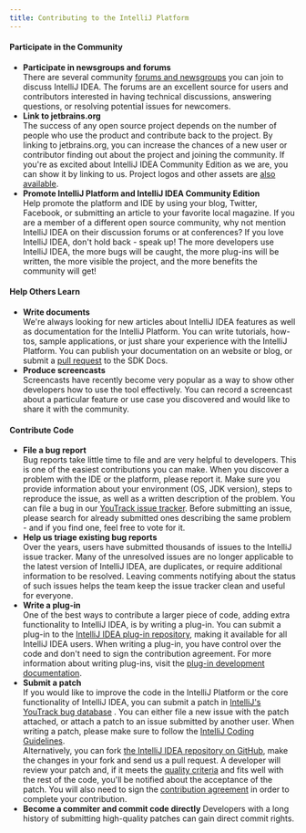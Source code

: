 ```yaml
---
title: Contributing to the IntelliJ Platform
---
```


#### Participate in the Community

- **Participate in newsgroups and forums**  
There are several community [forums and newsgroups](https://intellij-support.jetbrains.com/hc/en-us/community/topics) you can join to discuss IntelliJ IDEA. The forums are an excellent source for users and contributors interested in having technical discussions, answering questions, or resolving potential issues for newcomers.
- **Link to jetbrains.org**  
The success of any open source project depends on the number of people who use the product and contribute back to the project. By linking to jetbrains.org, you can increase the chances of a new user or contributor finding out about the project and joining the community. If you're as excited about IntelliJ IDEA Community Edition as we are, you can show it by linking to us. Project logos and other assets are [also available](https://www.jetbrains.com/company/press/).
- **Promote IntelliJ Platform and IntelliJ IDEA Community Edition**  
Help promote the platform and IDE by using your blog, Twitter, Facebook, or submitting an article to your favorite local magazine. If you are a member of a different open source community, why not mention IntelliJ IDEA on their discussion forums or at conferences? If you love IntelliJ IDEA, don't hold back - speak up! The more developers use IntelliJ IDEA, the more bugs will be caught, the more plug-ins will be written, the more visible the project, and the more benefits the community will get!

#### Help Others Learn

- **Write documents**  
We're always looking for new articles about IntelliJ IDEA features as well as documentation for the IntelliJ Platform. You can write tutorials, how-tos, sample applications, or just share your experience with the IntelliJ Platform. You can publish your documentation on an website or blog, or submit a [pull request](/CONTRIBUTING.md) to the SDK Docs.
- **Produce screencasts**  
Screencasts have recently become very popular as a way to show other developers how to use the tool effectively. You can record a screencast about a particular feature or use case you discovered and would like to share it with the community.

#### Contribute Code

- **File a bug report**  
Bug reports take little time to file and are very helpful to developers. This is one of the easiest contributions you can make. When you discover a problem with the IDE or the platform, please report it. Make sure you provide information about your environment (OS, JDK version), steps to reproduce the issue, as well as a written description of the problem. You can file a bug in our [YouTrack issue tracker](https://youtrack.jetbrains.net/issues/IDEA).
Before submitting an issue, please search for already submitted ones describing the same problem - and if you find one, feel free to vote for it.
- **Help us triage existing bug reports**  
Over the years, users have submitted thousands of issues to the IntelliJ issue tracker. Many of the unresolved issues are no longer applicable to the latest version of IntelliJ IDEA, are duplicates, or require additional information to be resolved. Leaving comments notifying about the status of such issues helps the team keep the issue tracker clean and useful for everyone.
- **Write a plug-in**  
One of the best ways to contribute a larger piece of code, adding extra functionality to IntelliJ IDEA, is by writing a plug-in. You can submit a plug-in to the [IntelliJ IDEA plug-in repository](https://plugins.jetbrains.com/), making it available for all IntelliJ IDEA users. When writing a plug-in, you have control over the code and don't need to sign the contribution agreement. For more information about writing plug-ins, visit the [plug-in development documentation](https://www.jetbrains.org/display/IJOS/Writing+Plug-ins).
- **Submit a patch**  
If you would like to improve the code in the IntelliJ Platform or the core functionality of IntelliJ IDEA, you can submit a patch in [IntelliJ's YouTrack bug database](https://youtrack.jetbrains.net/issues/IDEA) . You can either file a new issue with the patch attached, or attach a patch to an issue submitted by another user. When writing a patch, please make sure to follow the [IntelliJ Coding Guidelines](intellij_coding_guidelines.md).  
Alternatively, you can fork [the IntelliJ IDEA repository on GitHub](https://github.com/JetBrains/intellij-community), make the changes in your fork and send us a pull request.
A developer will review your patch and, if it meets the [quality criteria](intellij_coding_guidelines.md) and fits well with the rest of the code, you'll be notified about the acceptance of the patch. You will also need to sign the [contribution agreement](https://www.jetbrains.org/display/IJOS/Contributor+Agreement) in order to complete your contribution.
- **Become a commiter and commit code directly**
Developers with a long history of submitting high-quality patches can gain direct commit rights.
